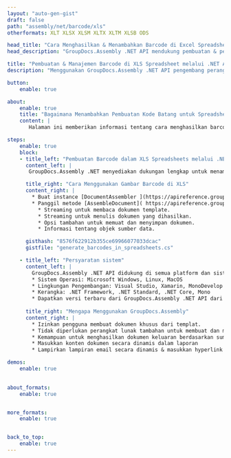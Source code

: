 ```yaml
---
layout: "auto-gen-gist"
draft: false
path: "assembly/net/barcode/xls"
otherformats: XLT XLSX XLSM XLTX XLTM XLSB ODS 

head_title: "Cara Menghasilkan & Menambahkan Barcode di Excel Spreadsheet melalui C#, ASP.NET"
head_description: "GroupDocs.Assembly .NET API mendukung pembuatan & penyisipan gambar barcode di dalam dokumen Excel Spreadsheet (XLS, XLT, XLSX, XLSM, XLTX, XLTM & XLSB)."

title: "Pembuatan & Manajemen Barcode di XLS Spreadsheet melalui .NET API"
description: "Menggunakan GroupDocs.Assembly .NET API pengembang perangkat lunak dapat secara dinamis membuat & mengelola gambar Barcode di dokumen Excel XLS Spreadsheet di dalam aplikasi C#, ASP.NET."

button:
    enable: true

about:
    enable: true
    title: "Bagaimana Menambahkan Pembuatan Kode Batang untuk Spreadsheet?"
    content: |
       Halaman ini memberikan informasi tentang cara menghasilkan barcode di spreadsheet Excel menggunakan .NET API. Barcode adalah kode digital yang menyimpan informasi yang dapat dibaca mesin yang biasanya digunakan untuk identifikasi cepat sejumlah besar item. Ini membawa kecepatan dan akurasi ke sistem Anda yang secara otomatis mengurangi waktu operasi. GroupDocs.Assembly adalah .NET API yang kuat yang memungkinkan pengembang perangkat lunak untuk menggambar banyak gambar barcode 1D & 2D secara terprogram dengan teks yang disesuaikan, tampilan, dan jenis pengkodean yang berbeda di dalam spreadsheet Microsoft Excel di lokasi tertentu. API juga memudahkan untuk mengelola ukuran gambar kode batang, warna latar depan & latar belakang, ukuran font, resolusi gambar, koreksi otomatis teks, dan banyak lagi. 

steps:
    enable: true
    block:
    - title_left: "Pembuatan Barcode dalam XLS Spreadsheets melalui .NET"
      content_left: |
       GroupDocs.Assembly .NET menyediakan dukungan lengkap untuk menambahkan dan mengelola Barcode di dalam spreadsheet XLS. Contoh kode C# .NET berikut menunjukkan cara membuat dan menyisipkan gambar kode batang di dalam dokumen Microsoft Excel Spreadsheet. 

      title_right: "Cara Menggunakan Gambar Barcode di XLS"
      content_right: |
        * Buat instance [DocumentAssembler ](https://apireference.groupdocs.com/assembly/net/groupdocs.assembly/documentassembler) 
        * Panggil metode [AssembleDocument]( https://apireference.groupdocs.com/assembly/net/groupdocs.assembly.documentassembler/assembledocument/methods/1) dengan parameter berikut
          * Streaming untuk membaca dokumen template.
          * Streaming untuk menulis dokumen yang dihasilkan.
          * Opsi tambahan untuk memuat dan menyimpan dokumen.
          * Informasi tentang objek sumber data.

      gisthash: "8576f622912b355ce69966077033dcac"
      gistfile: "generate_barcodes_in_spreadsheets.cs"

    - title_left: "Persyaratan sistem"
      content_left: |
        GroupDocs.Assembly .NET API didukung di semua platform dan sistem operasi utama. Untuk panduan persyaratan sistem lengkap, silakan kunjungi [persyaratan sistem](https://docs.groupdocs.com/assembly/net/system-requirements/) Sebelum menjalankan kode di bawah, pastikan Anda telah menginstal prasyarat berikut di sistem:
        * Sistem Operasi: Microsoft Windows, Linux, MacOS
        * Lingkungan Pengembangan: Visual Studio, Xamarin, MonoDevelop dll
        * Kerangka: .NET Framework, .NET Standard, .NET Core, Mono
        * Dapatkan versi terbaru dari GroupDocs.Assembly .NET API dari [NuGet](https://www.nuget.org/packages/GroupDocs.Assembly/)
        
      title_right: "Mengapa Menggunakan GroupDocs.Assembly"
      content_right: |
        * Izinkan pengguna membuat dokumen khusus dari templat.
        * Tidak diperlukan perangkat lunak tambahan untuk membuat dan mengotomatisasi dokumen
        * Kemampuan untuk menghasilkan dokumen keluaran berdasarkan sumber data
        * Masukkan konten dokumen secara dinamis dalam laporan
        * Lampirkan lampiran email secara dinamis & masukkan hyperlink dalam laporan 

demos:
    enable: true
        

about_formats:
    enable: true


more_formats:
    enable: true


back_to_top:
    enable: true
---
```

